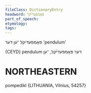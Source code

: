 ```yaml
---
fileClass: DictionaryEntry
headword: פּאָמפּעדיקל
part_of_speech: 
etymology: 
tags: 
---
```

פּאָמפּעדיקל
־ען
דער
'pendulum'

{CEYD}
pendulum	דער פּאָמפּעדי֜קל, ־ען

NORTHEASTERN
==============

pompedikl {LITHUANIA, Vilnius, 54257}
